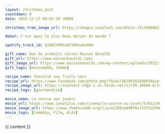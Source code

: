```yaml
---
layout: christmas_post
countdown: 8
date: 2022-12-17 00:02:10 +0000

christmas_tree_image_url: https://images.unsplash.com/photo-1513606002315-fcf434460146?crop=entropy&cs=tinysrgb&fit=max&fm=jpg&ixid=MnwyNzc3MTF8MHwxfHNlYXJjaHw0M3x8Y2hyaXN0bWFzJTIwdHJlZXxlbnwwfDF8fHwxNjcxMjQxOTg5&ixlib=rb-4.0.3&q=80&w=1080

debat: C'est quoi le plus beau métier du monde ?

spotify_track_id: 62UOIYHMYa8V34OuwOzXN0

gift_name: Box de produits corses Maison Bonaldi
gift_url: https://www.maisonbonaldi.com/
gift_image_url: https://www.maisonbonaldi.com/wp-content/uploads/2022/10/box-3-thumbnail.jpg
gift_tags: [moinsde50, femme]

recipe_name: Chocolat aux fruits secs
recipe_url: https://www.facebook.com/photo.php?fbid=716295353390036&set=pb.100050287338167.-2207520000.&type=3
recipe_image_url: https://scontent-cdg2-1.xx.fbcdn.net/v/t39.30808-6/318301707_716295336723371_445141880202677429_n.jpg?_nc_cat=111&ccb=1-7&_nc_sid=730e14&_nc_ohc=wXdWe2Tc_hoAX9c-Iru&_nc_oc=AQkh71lltsnICcvHX0V6wX7YZy3mosT0QfLbK6NdZpOx1TDVVqBIJ3qygO7qyKbD15qfJI6nAXkcn0LKscg5VKMz&_nc_ht=scontent-cdg2-1.xx&oh=00_AfC7cp-X_CNrfhyfqf0Z9xsnqQexQwwQueAYiB117zqYyw&oe=63A10E3A
recipe_tags: [gourmandise]

movie_name: La course aux jouets
movie_url: https://www.canalplus.com/cinema/la-course-au-jouet/h/812240_40099
movie_image_url: https://www.themoviedb.org/t/p/w1280/pN98TAu71SfSVLPAUmWWDlKnTQx.jpg
movie_tags: [Comédie, Film, Kids]
---
```


{{ content }}

